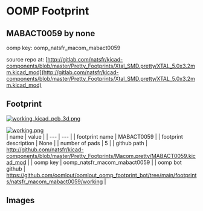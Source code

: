 # OOMP Footprint  
## MABACT0059  by none  
  
oomp key: oomp_natsfr_macom_mabact0059  
  
source repo at: [http://gitlab.com/natsfr/kicad-components/blob/master/Pretty_Footprints/Xtal_SMD.pretty/XTAL_5.0x3.2mm.kicad_mod](http://gitlab.com/natsfr/kicad-components/blob/master/Pretty_Footprints/Xtal_SMD.pretty/XTAL_5.0x3.2mm.kicad_mod)  
## Footprint  
  
[![working_kicad_pcb_3d.png](working_kicad_pcb_3d_600.png)](working_kicad_pcb_3d.png)  
  
[![working.png](working_600.png)](working.png)  
| name | value | 
| --- | --- | 
| footprint name | MABACT0059 | 
| footprint description | None | 
| number of pads | 5 | 
| github path | http://github.com/natsfr/kicad-components/blob/master/Pretty_Footprints/Macom.pretty/MABACT0059.kicad_mod | 
| oomp key | oomp_natsfr_macom_mabact0059 | 
| oomp bot github | https://github.com/oomlout/oomlout_oomp_footprint_bot/tree/main/footprints/natsfr_macom_mabact0059/working | 
## Images  
